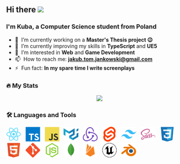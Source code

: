 ## Hi there <a href="https://github.com/TheMankel"><img src="https://media.giphy.com/media/hvRJCLFzcasrR4ia7z/giphy.gif" width="25px"></a>
### I'm Kuba, a Computer Science student from Poland

- 🔭 &nbsp;I’m currently working on a **Master's Thesis project 😉**
- 🌱 &nbsp;I’m currently improving my skills in **TypeScript** and **UE5**
- 👀 &nbsp;I’m interested in **Web** and **Game Development**
- 📫 &nbsp;How to reach me: **jakub.tom.jankowski@gmail.com**
- ⚡ &nbsp;Fun fact: **In my spare time I write screenplays**

### 🔥 My Stats

<div align="center">
    <picture>
        <source media="(prefers-color-scheme: dark)" srcset="https://github-readme-streak-stats.herokuapp.com?user=TheMankel&theme=highcontrast&date_format=j%20M%5B%20Y%5D&background=FFFFFF00&ring=FFC83D&fire=FFC83D&currStreakLabel=FFC83D" />
        <img src="https://github-readme-streak-stats.herokuapp.com?user=TheMankel&date_format=j%20M%5B%20Y%5D&ring=FFC83D&fire=FFC83D&currStreakLabel=FFC83D" />
    </picture>
</div>

<!---
[![GitHub Streak](https://github-readme-streak-stats.herokuapp.com?user=TheMankel&theme=highcontrast&date_format=j%20M%5B%20Y%5D&background=FFFFFF00&ring=FFC83D&fire=FFC83D&currStreakLabel=FFC83D)](https://git.io/streak-stats)

[![GitHub Streak](https://github-readme-streak-stats.herokuapp.com?user=TheMankel&date_format=j%20M%5B%20Y%5D&ring=FFC83D&fire=FFC83D&currStreakLabel=FFC83D)](https://git.io/streak-stats)

<p align="center">
    <picture>
        <source media="(prefers-color-scheme: dark)" srcset="https://github-readme-streak-stats.herokuapp.com?user=TheMankel&theme=highcontrast&date_format=j%20M%5B%20Y%5D&background=FFFFFF00" />
        <img src="https://github-readme-streak-stats.herokuapp.com?user=TheMankel&date_format=j%20M%5B%20Y%5D&background=FFFFFF" />
    </picture>
</p>
-->

### 🛠️ Languages and Tools

<div>
<!--     <a href="https://reactjs.org/" target="_blank" rel="noreferrer" title="React"> -->
        <img src="https://github.com/devicons/devicon/blob/master/icons/react/react-original.svg" title="React" alt="React" width="40" height="40"/>
<!--     </a> -->
    &nbsp;
<!--     <a href="https://www.typescriptlang.org/" target="_blank" rel="noreferrer" title="TypeScript"> -->
        <img src="https://github.com/devicons/devicon/blob/master/icons/typescript/typescript-original.svg" title="TypeScript" alt="TypeScript" width="40" height="40"/>
<!--     </a> -->
    &nbsp;
<!--     <a href="https://developer.mozilla.org/en-US/docs/Web/JavaScript" target="_blank" rel="noreferrer" title="JavaScript"> -->
        <img src="https://github.com/devicons/devicon/blob/master/icons/javascript/javascript-original.svg" title="JavaScript" alt="JavaScript" width="40" height="40"/>
<!--     </a> -->
    &nbsp;
<!--     <a href="https://mui.com/" target="_blank" rel="noreferrer" title="Material UI"> -->
        <img src="https://github.com/devicons/devicon/blob/master/icons/materialui/materialui-original.svg" title="Material UI" alt="Material UI" width="40" height="40"/>
<!--     </a> -->
    &nbsp;
<!--     <a href="https://redux.js.org/" target="_blank" rel="noreferrer" title="Redux"> -->
        <img src="https://github.com/devicons/devicon/blob/master/icons/redux/redux-original.svg"  title="Redux" alt="Redux" width="40" height="40"/>
<!--     </a> -->
    &nbsp;
<!--     <a href="https://svelte.dev" target="_blank" rel="noreferrer" title="Svelte"> -->
        <img src="https://github.com/devicons/devicon/blob/master/icons/svelte/svelte-original.svg" title="Svelte" alt="Svelte" width="40" height="40"/>
<!--     </a> -->
    &nbsp;
<!--     <a href="https://tailwindcss.com/" target="_blank" rel="noreferrer" title="Tailwind"> -->
        <img src="https://github.com/devicons/devicon/blob/master/icons/tailwindcss/tailwindcss-plain.svg" title="Tailwind" alt="Tailwind" width="40" height="40"/>
<!--     </a> -->
    &nbsp;
<!--     <a href="https://sass-lang.com" target="_blank" rel="noreferrer" title="SASS"> -->
        <img src="https://github.com/devicons/devicon/blob/master/icons/sass/sass-original.svg" title="SASS" alt="SASS" width="40" height="40"/>
<!--     </a> -->
    &nbsp;
<!--     <a href="https://www.w3schools.com/css/" target="_blank" rel="noreferrer" title="CSS"> -->
        <img src="https://github.com/devicons/devicon/blob/master/icons/css3/css3-original.svg" title="CSS" alt="CSS" width="40" height="40"/>
<!--     </a> -->
    &nbsp;
<!--     <a href="https://www.w3.org/html/" target="_blank" rel="noreferrer" title="HTML"> -->
        <img src="https://github.com/devicons/devicon/blob/master/icons/html5/html5-original.svg" title="HTML" alt="HTML" width="40" height="40"/>
<!--     </a> -->
    &nbsp;
<!--     <a href="https://git-scm.com/" target="_blank" rel="noreferrer" title="GIT"> -->
        <img src="https://github.com/devicons/devicon/blob/master/icons/git/git-original.svg" title="GIT" alt="GIT" width="40" height="40"/>
<!--     </a> -->
    &nbsp;
<!--     <a href="https://nodejs.org" target="_blank" rel="noreferrer" title="NodeJS"> -->
        <img src="https://github.com/devicons/devicon/blob/master/icons/nodejs/nodejs-original.svg" title="NodeJS" alt="NodeJS" width="40" height="40"/>
<!--     </a> -->
    &nbsp;
<!--     <a href="https://www.mongodb.com/" target="_blank" rel="noreferrer" title="MongoDB"> -->
        <img src="https://github.com/devicons/devicon/blob/master/icons/mongodb/mongodb-original.svg" title="MongoDB" alt="MongoDB" width="40" height="40"/>
<!--     </a> -->
    &nbsp;
<!--     <a href="https://firebase.google.com/" target="_blank" rel="noreferrer" title="Firebase"> -->
        <img src="https://github.com/devicons/devicon/blob/master/icons/firebase/firebase-plain.svg" title="Firebase" alt="Firebase" width="40" height="40"/>
<!--     </a> -->
    &nbsp;
<!--     <a href="https://unrealengine.com/" target="_blank" rel="noreferrer" title="Unreal Engine"> -->
        <img src="https://github.com/devicons/devicon/blob/master/icons/unrealengine/unrealengine-original.svg" title="Unreal Engine" alt="Unreal Engine" width="40" height="40"/>
<!--     </a> -->
    &nbsp;
<!--     <a href="https://www.blender.org/" target="_blank" rel="noreferrer" title="Blender"> -->
        <img src="https://github.com/devicons/devicon/blob/master/icons/blender/blender-original.svg" title="Blender" alt="Blender" width="40" height="40"/>
<!--     </a> -->
    &nbsp;
</div>

